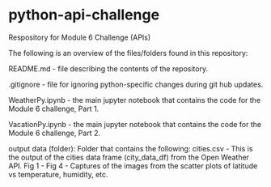 # python-api-challenge
Respository for Module 6 Challenge (APIs)

The following is an overview of the files/folders found in this repository:

README.md - file describing the contents of the repository.

.gitignore - file for ignoring python-specific changes during git hub updates.

WeatherPy.ipynb - the main jupyter notebook that contains the code for the Module 6 challenge, Part 1.

VacationPy.ipynb - the main jupyter notebook that contains the code for the Module 6 challenge, Part 2.

output data (folder):  Folder that contains the following:
    cities.csv - This is the output of the cities data frame (city_data_df) from the Open Weather API.
    Fig 1 - Fig 4 - Captures of the images from the scatter plots of latitude vs temperature, humidity, etc.